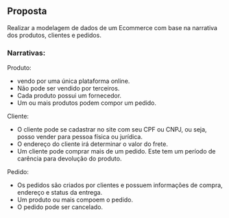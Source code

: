 ## Proposta
Realizar a modelagem de dados de um Ecommerce com base na narrativa dos produtos, clientes e pedidos.

### Narrativas:
Produto:
- vendo por uma única plataforma online.
- Não pode ser vendido por terceiros.
- Cada produto possui um fornecedor.
- Um ou mais produtos podem compor um pedido.

Cliente:
- O cliente pode se cadastrar no site com seu CPF ou CNPJ, ou seja, posso vender para pessoa física ou jurídica.
- O endereço do cliente irá determinar o valor do frete.
- Um cliente pode comprar mais de um pedido. Este tem um período de carência para devolução do produto.

Pedido:
- Os pedidos são criados por clientes e possuem informações de compra, endereço e status da entrega.
- Um produto ou mais compoem o pedido.
- O pedido pode ser cancelado.
